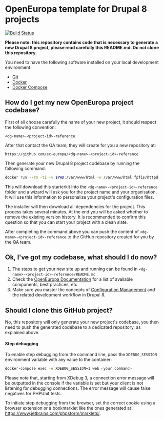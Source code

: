 # OpenEuropa template for Drupal 8 projects

[![Build Status](https://drone.fpfis.eu/api/badges/openeuropa/drupal-site-template/status.svg?branch=master)](https://drone.fpfis.eu/openeuropa/drupal-site-template)

**Please note: this repository contains code that is necessary to generate
a new Drupal 8 project, please read carefully this README.md. Do not clone this repository.**

You need to have the following software installed on your local development environment:

* [Git](https://git-scm.com/)
* [Docker](https://docker.com/)
* [Docker Compose](https://docs.docker.com/compose/install/)

## How do I get my new OpenEuropa project codebase?

First of all choose carefully the name of your new project, it should respect the
following convention:

```
<dg-name>-<project-id>-reference
```

After that contact the QA team, they will create for you a new repository at:

```
https://github.com/ec-europa/<dg-name>-<project-id>-reference
```

Then generate your new Drupal 8 project codebase by running the following command:

```bash
docker run --rm -ti -v $PWD:/var/www/html -w /var/www/html fpfis/httpd-php-dev:7.3 composer create-project openeuropa/drupal-site-template --stability=dev --remove-vcs <dg-name>-<project-id>-reference
```

This will download this starterkit into the `<dg-name>-<project-id>-reference` folder and a
wizard will ask you for the project name and your organisation. It will use this
information to personalize your project's configuration files.

The installer will then download all dependencies for the project. This process
takes several minutes. At the end you will be asked whether to remove the
existing version history. It is recommended to confirm this question so that you
can start your project with a clean slate.

After completing the command above you can push the content of `<dg-name>-<project-id>-reference`
to the GitHub repository created for you by the QA team.

## Ok, I've got my codebase, what should I do now?

1. The steps to get your new site up and running can be found in
`<dg-name>-<project-id>-reference/README.md`.
2. Check the [OpenEuropa Documentation](https://github.com/openeuropa/documentation)
for a list of available components, best practices, etc.
3. Make sure you master the concepts of [Configuration Management](https://www.drupal.org/docs/8/configuration-management)
and the related development workflow in Drupal 8.

## Should I clone this GitHub project?

No, this repository will only generate your new project's codebase, you then need
to push the generated codebase to a dedicated repository, as explained above.

#### Step debugging

To enable step debugging from the command line, pass the `XDEBUG_SESSION` environment variable with any value to
the container:

```bash
docker-compose exec -e XDEBUG_SESSION=1 web <your command>
```

Please note that, starting from XDebug 3, a connection error message will be outputted in the console if the variable is
set but your client is not listening for debugging connections. The error message will cause false negatives for PHPUnit
tests.

To initiate step debugging from the browser, set the correct cookie using a browser extension or a bookmarklet
like the ones generated at https://www.jetbrains.com/phpstorm/marklets/.


